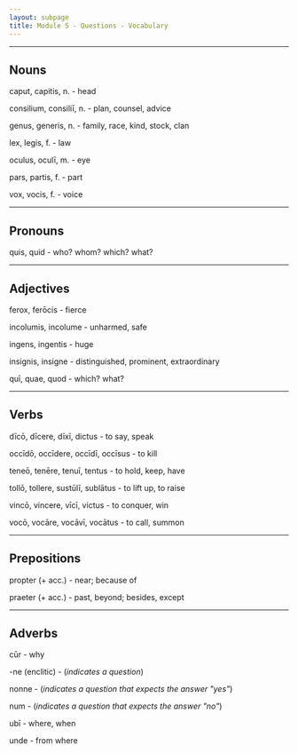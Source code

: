 ```yaml
---
layout: subpage
title: Module 5 - Questions - Vocabulary
---
```


***

## Nouns

caput, capitis, n. - head

consilium, consiliī, n. - plan, counsel, advice

genus, generis, n. - family, race, kind, stock, clan

lex, legis, f. - law

oculus, oculī, m. - eye

pars, partis, f. - part

vox, vocis, f. - voice

***

## Pronouns

quis, quid - who? whom? which? what?

***

## Adjectives

ferox, ferōcis - fierce

incolumis, incolume - unharmed, safe

ingens, ingentis - huge

insignis, insigne - distinguished, prominent, extraordinary

quī, quae, quod - which? what?

***

## Verbs

dīcō, dīcere, dīxī, dictus - to say, speak  

occīdō, occīdere, occīdī, occīsus - to kill

teneō, tenēre, tenuī, tentus - to hold, keep, have

tollō, tollere, sustūlī, sublātus - to lift up, to raise

vincō, vincere, vīcī, victus - to conquer, win

vocō, vocāre, vocāvī, vocātus - to call, summon

***

## Prepositions

propter (+ acc.) - near; because of

praeter (+ acc.) - past, beyond; besides, except

***

## Adverbs

cūr - why

-ne (enclitic) - (*indicates a question*)

nonne - (*indicates a question that expects the answer "yes"*)

num - (*indicates a question that expects the answer "no"*)

ubī - where, when

unde - from where
